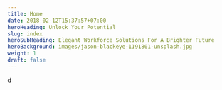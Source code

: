 ```yaml
---
title: Home
date: 2018-02-12T15:37:57+07:00
heroHeading: Unlock Your Potential
slug: index
heroSubHeading: Elegant Workforce Solutions For A Brighter Future
heroBackground: images/jason-blackeye-1191801-unsplash.jpg
weight: 1
draft: false
---
```

d﻿